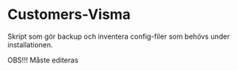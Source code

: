 # Customers-Visma

Skript som gör backup och inventera config-filer som behövs under installationen.

OBS!!! Måste editeras
